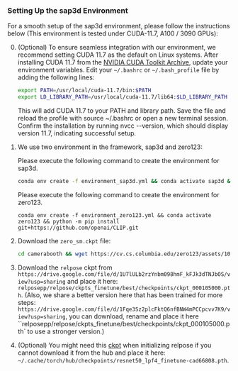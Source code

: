 ### Setting Up the sap3d Environment

For a smooth setup of the sap3d environment, please follow the instructions below (This environment is tested under CUDA-11.7, A100 / 3090 GPUs):

0. (Optional) To ensure seamless integration with our environment, we recommend setting CUDA 11.7 as the default on Linux systems. After installing CUDA 11.7 from the [NVIDIA CUDA Toolkit Archive](https://developer.nvidia.com/cuda-toolkit-archive), update your environment variables. Edit your `~/.bashrc` or `~/.bash_profile` file by adding the following lines:

   ```bash
   export PATH=/usr/local/cuda-11.7/bin:$PATH
   export LD_LIBRARY_PATH=/usr/local/cuda-11.7/lib64:$LD_LIBRARY_PATH
   ```
   This will add CUDA 11.7 to your PATH and library path. Save the file and reload the profile with source ~/.bashrc or open a new terminal session. Confirm the installation by running nvcc --version, which should display version 11.7, indicating successful setup.

1. We use two environment in the framework, sap3d and zero123:
   
   Please execute the following command to create the environment for sap3d.
   ```bash
   conda env create -f environment_sap3d.yml && conda activate sap3d && python -m pip install git+https://github.com/ashawkey/envlight && python -m pip install git+https://github.com/NVlabs/nvdiffrast && python -m pip install --global-option="--no-networks" git+https://github.com/NVlabs/tiny-cuda-nn#subdirectory=bindings/torch && python -m pip install git+https://github.com/openai/CLIP.git
   ```
   Please execute the following command to create the environment for zero123.
   ```
   conda env create -f environment_zero123.yml && conda activate zero123 && python -m pip install git+https://github.com/openai/CLIP.git
   ```
2. Download the `zero_sm.ckpt` file:
     ```bash
     cd camerabooth && wget https://cv.cs.columbia.edu/zero123/assets/105000.ckpt && mv 105000.ckpt zero123_sm.ckpt
     ```
3. Download the `relpose` ckpt from `https://drive.google.com/file/d/1U7lULb2rzYnbm098hmF_kFJk3dTNJbOS/view?usp=sharing` and place it here: `relposepp/relpose/ckpts_finetune/best/checkpoints/ckpt_000105000.pth`. (Also, we share a better version here that has been trained for more steps: `https://drive.google.com/file/d/1Fqe3Sz2plcFktQ6nfBNW4mPCCpcvv7K9/view?usp=sharing`, you can download, rename and place it here ``relposepp/relpose/ckpts_finetune/best/checkpoints/ckpt_000105000.pth` to use a stronger version.)

4. (Optional) You might need this [ckpt](https://drive.google.com/file/d/1lZFxIXi9fXkZoRGbfsWWr8wPlDriVa8P/view?usp=sharing) when initializing relpose if you cannot download it from the hub and place it here: `~/.cache/torch/hub/checkpoints/resnet50_lpf4_finetune-cad66808.pth`.



